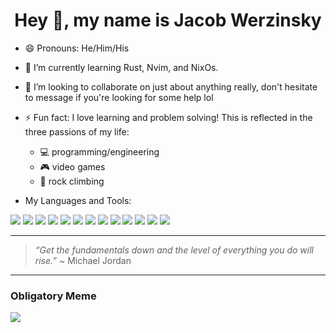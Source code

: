 <h1 align="center">Hey 👋, my name is Jacob Werzinsky</h1>

<p>

- 😄 Pronouns: He/Him/His
  
- 🌱 I’m currently learning Rust, Nvim, and NixOs.
  
- 👯 I’m looking to collaborate on just about anything really, don't hesitate to message if you're looking for some help lol

- ⚡ Fun fact:  I love learning and problem solving! This is reflected in the three passions of my life:
  - 💻 programming/engineering
  - 🎮 video games
  - 🧗 rock climbing

</p>

 
- My Languages and Tools:

<p align="left">
<img src="https://img.icons8.com/color/30/000000/javascript.png"/>
<img src="https://img.icons8.com/color/30/000000/c-programming.png"/>
<img src="https://img.icons8.com/color/30/000000/python.png"/>
<img src="https://img.icons8.com/color/30/000000/html-5.png"/>
<img src="https://img.icons8.com/color/30/000000/css3.png"/>
<img src="https://img.icons8.com/color/30/000000/nodejs.png"/>
<img src="https://img.icons8.com/plasticine/30/000000/react.png"/>
<img src="https://img.icons8.com/color/30/000000/git.png"/>
<img src="https://img.icons8.com/fluent/30/000000/visual-studio-code-2019.png"/>
<img src="https://img.icons8.com/nolan/30/heroku.png"/>
<img src="https://img.icons8.com/color/30/000000/firebase.png"/>
<img src="https://img.icons8.com/color/30/000000/linux.png"/>
<img src="https://img.icons8.com/color/30/000000/mongoDB.png"/>
  
</p>

---
> *“Get the fundamentals down and the level of everything you do will rise.”* ~ Michael Jordan
---

<h3>Obligatory Meme</h3>

<img src="https://media.giphy.com/media/WoXy2vF5z2l78soBV3/giphy.gif"></img>
